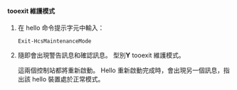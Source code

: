<!--author=SharS last changed: 9/17/15-->

#### <a name="tooexit-maintenance-mode"></a>tooexit 維護模式
1. 在 hello 命令提示字元中輸入：
   
     `Exit-HcsMaintenanceMode`
2. 隨即會出現警告訊息和確認訊息。 型別**Y** tooexit 維護模式。
   
    這兩個控制站都將重新啟動。 Hello 重新啟動完成時，會出現另一個訊息，指出該 hello 裝置處於正常模式。

